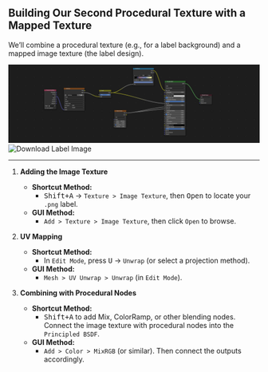 ## Building Our Second Procedural Texture with a Mapped Texture

We’ll combine a procedural texture (e.g., for a label background) and a mapped image texture (the label design).

![Label Texture Nodes](img/LabelTextureNodes.png "Label Texture Nodes")
![Download Label Image](img/WineBottle/Label.png)

---

1. **Adding the Image Texture**  
   - **Shortcut Method:**  
     - <kbd>Shift+A</kbd> → `Texture > Image Texture`, then <kbd>Open</kbd> to locate your `.png` label.  
   - **GUI Method:**  
     - `Add > Texture > Image Texture`, then click `Open` to browse.

2. **UV Mapping**  
   - **Shortcut Method:**  
     - In `Edit Mode`, press <kbd>U</kbd> → `Unwrap` (or select a projection method).  
   - **GUI Method:**  
     - `Mesh > UV Unwrap > Unwrap` (in `Edit Mode`).

3. **Combining with Procedural Nodes**  
   - **Shortcut Method:**  
     - <kbd>Shift+A</kbd> to add Mix, ColorRamp, or other blending nodes. Connect the image texture with procedural nodes into the `Principled BSDF`.  
   - **GUI Method:**  
     - `Add > Color > MixRGB` (or similar). Then connect the outputs accordingly.
     

 
